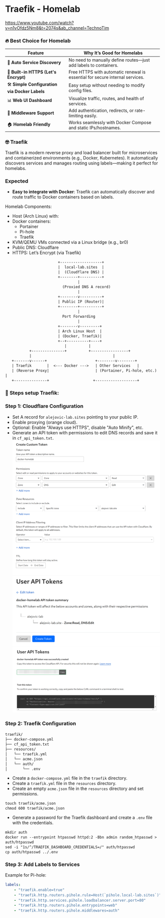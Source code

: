 # Traefik - Homelab

https://www.youtube.com/watch?v=n1vOfdz5Nm8&t=2074s&ab_channel=TechnoTim




### 🔥 Best Choice for Homelab
| Feature                                        | Why It’s Good for Homelabs                                                   |
| ---------------------------------------------- | ---------------------------------------------------------------------------- |
| 🔄 **Auto Service Discovery**                  | No need to manually define routes—just add labels to containers.             |
| 🔐 **Built-in HTTPS (Let's Encrypt)**          | Free HTTPS with automatic renewal is essential for secure internal services. |
| 🛠️ **Simple Configuration via Docker Labels** | Easy setup without needing to modify config files.                           |
| 📊 **Web UI Dashboard**                        | Visualize traffic, routes, and health of services.                           |
| 🧩 **Middleware Support**                      | Add authentication, redirects, or rate-limiting easily.                      |
| 🏠 **Homelab Friendly**                        | Works seamlessly with Docker Compose and static IPs/hostnames.               |


### 🤓 Traefik
Traefik is a modern reverse proxy and load balancer built for microservices and containerized environments (e.g., Docker, Kubernetes). It automatically discovers services and manages routing using labels—making it perfect for homelabs.

### Expected
- **Easy to integrate with Docker**: Traefik can automatically discover and route traffic to Docker containers based on labels.

Homelab Components:

* Host (Arch Linux) with:
* Docker containers:
  * Portainer
  * Pi-hole
  * Traefik
* KVM/QEMU VMs connected via a Linux bridge (e.g., br0)
* Public DNS: Cloudflare
* HTTPS: Let’s Encrypt (via Traefik)

```
                        +-------------------+
                        |  local-lab.sites  |
                        |  (Cloudflare DNS) |
                        +--------+----------+
                                 |
                          (Proxied DNS A record)
                                 |
                        +--------v----------+
                        | Public IP (Router)|
                        +--------+----------+
                                 |
                          Port Forwarding
                                 |
                        +--------v---------+
                        | Arch Linux Host  |
                        | (Docker, Traefik)|
                        +--+----------+----+
                           |          |
           +---------------+          +-----------------+
           |                                     |
   +-------v------+                      +--------v--------+
   | Traefik       |  <--- Docker --->   | Other Services   |
   | (Reverse Proxy|                     | (Portainer, Pi-hole, etc.) |
   +---------------+                    +-------------------+

```
### 👀 **Steps setup Traefik:**
### **Step 1: Cloudflare Configuration**
   - Set A record for `alejovic-lab.sites` pointing to your public IP.
   - Enable proxying (orange cloud).
   - Optional: Enable "Always use HTTPS", disable "Auto Minify", etc.
   - Generate an API token with permissions to edit DNS records and save it in `cf_api_token.txt`.
![cf_001.png](images/cf_001.png)
![cf_002.png](images/cf_002.png)
![cf_003.png](images/cf_003.png)

### **Step 2: Traefik Configuration**
```
traefik/
├── docker-compose.yml
├── cf_api_token.txt
├── resources/
│   └── traefik.yml
│   └── acme.json
│   └── auth/
│       └── .env
```
   - Create a `docker-compose.yml` file in the `traefik` directory.
   - Create a `traefik.yml` file in the `resources` directory.
   - Create an empty `acme.json` file in the `resources` directory and set permissions.
```shell
touch traefik/acme.json
chmod 600 traefik/acme.json
```
   - Generate a password for the Traefik dashboard and create a `.env` file with the credentials.
```shell
mkdir auth
docker run --entrypoint htpasswd httpd:2 -Bbn admin random_htpasswd > auth/htpasswd
sed -i "1s/^/TRAEFIK_DASHBOARD_CREDENTIALS=/" auth/htpasswd
cp auth/htpasswd ../.env
```

### **Step 3: Add Labels to Services**
Example for Pi-hole:
```yaml
labels:
    - "traefik.enable=true"
    - "traefik.http.routers.pihole.rule=Host(`pihole.local-lab.sites`)"
    - "traefik.http.services.pihole.loadbalancer.server.port=80"
    - "traefik.http.routers.pihole.entrypoints=web"
    - "traefik.http.routers.pihole.middlewares=auth"
```

